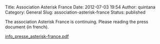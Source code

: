 Title: Association Asterisk France
Date: 2012-07-03 19:54
Author: quintana
Category: General
Slug: association-asterisk-france
Status: published

The association Asterisk France is continuing. Please reading the press
document (in french).

[info\_presse\_asterisk-france.pdf](/public/info_presse_asterisk-france.pdf)

</p>

